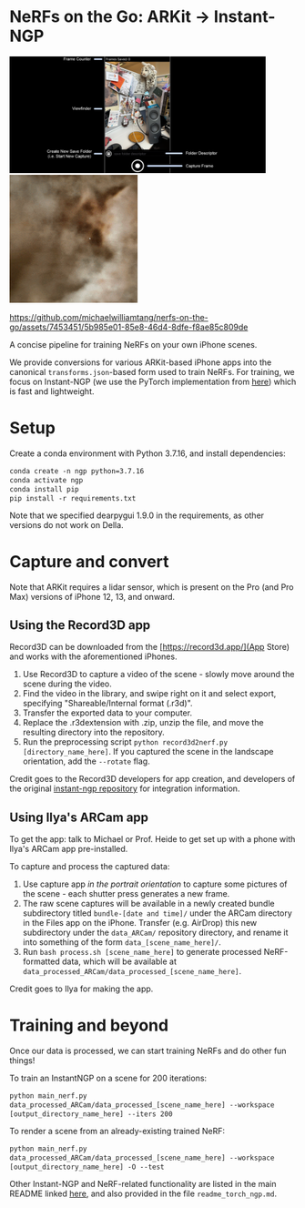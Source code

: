 # NeRFs on the Go: ARKit → Instant-NGP

<img src="assets/app_layout.png" width="450"/> <img src="assets/fox.gif" width="225"/>

https://github.com/michaelwilliamtang/nerfs-on-the-go/assets/7453451/5b985e01-85e8-46d4-8dfe-f8ae85c809de

A concise pipeline for training NeRFs on your own iPhone scenes.

We provide conversions for various ARKit-based iPhone apps into the canonical `transforms.json`-based form used to train NeRFs. For training, we focus on Instant-NGP (we use the PyTorch implementation from [here](https://github.com/ashawkey/torch-ngp)) which is fast and lightweight.

# Setup

Create a conda environment with Python 3.7.16, and install dependencies:
```
conda create -n ngp python=3.7.16
conda activate ngp
conda install pip
pip install -r requirements.txt
```
Note that we specified dearpygui 1.9.0 in the requirements, as other versions do not work on Della.

# Capture and convert

Note that ARKit requires a lidar sensor, which is present on the Pro (and Pro Max) versions of iPhone 12, 13, and onward.

## Using the Record3D app

Record3D can be downloaded from the [https://record3d.app/](App Store) and works with the aforementioned iPhones.
1. Use Record3D to capture a video of the scene - slowly move around the scene during the video.
2. Find the video in the library, and swipe right on it and select export, specifying "Shareable/Internal format (.r3d)".
2. Transfer the exported data to your computer.
3. Replace the .r3dextension with .zip, unzip the file, and move the resulting directory into the repository.
4. Run the preprocessing script `python record3d2nerf.py [directory_name_here]`. If you captured the scene in the landscape orientation, add the `--rotate` flag.

Credit goes to the Record3D developers for app creation, and developers of the original [instant-ngp repository](https://github.com/NVlabs/instant-ngp/tree/master) for integration information.

## Using Ilya's ARCam app

To get the app: talk to Michael or Prof. Heide to get set up with a phone with Ilya's ARCam app pre-installed.

To capture and process the captured data:
1. Use capture app *in the portrait orientation* to capture some pictures of the scene - each shutter press generates a new frame.
2. The raw scene captures will be available in a newly created bundle subdirectory titled `bundle-[date and time]/` under the ARCam directory in the Files app on the iPhone. Transfer (e.g. AirDrop) this new subdirectory under the `data_ARCam/` repository directory, and rename it into something of the form `data_[scene_name_here]/`.
3. Run `bash process.sh [scene_name_here]` to generate processed NeRF-formatted data, which will be available at `data_processed_ARCam/data_processed_[scene_name_here]`.

Credit goes to Ilya for making the app.

# Training and beyond

Once our data is processed, we can start training NeRFs and do other fun things!

To train an InstantNGP on a scene for 200 iterations:
```
python main_nerf.py data_processed_ARCam/data_processed_[scene_name_here] --workspace [output_directory_name_here] --iters 200
```

To render a scene from an already-existing trained NeRF:
```
python main_nerf.py data_processed_ARCam/data_processed_[scene_name_here] --workspace [output_directory_name_here] -O --test
```

Other Instant-NGP and NeRF-related functionality are listed in the main README linked [here](https://github.com/ashawkey/torch-ngp#usage), and also provided in the file `readme_torch_ngp.md`.
